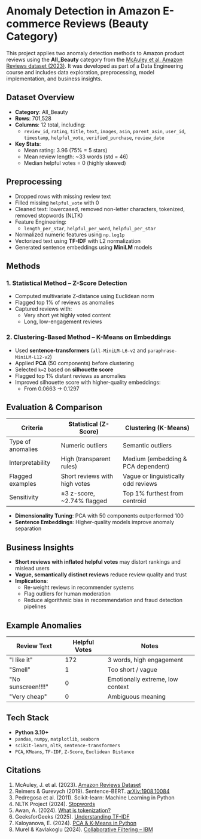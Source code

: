 # Anomaly Detection in Amazon E-commerce Reviews (Beauty Category)

This project applies two anomaly detection methods to Amazon product reviews using the **All_Beauty** category from the [McAuley et al. Amazon Reviews dataset (2023)](https://huggingface.co/datasets/McAuley-Lab/Amazon-Reviews-2023). It was developed as part of a Data Engineering course and includes data exploration, preprocessing, model implementation, and business insights.

## Dataset Overview

- **Category**: All_Beauty
- **Rows**: 701,528
- **Columns**: 12 total, including:
  - `review_id`, `rating`, `title`, `text`, `images`, `asin`, `parent_asin`, `user_id`, `timestamp`, `helpful_vote`, `verified_purchase`, `review_date`
- **Key Stats**:
  - Mean rating: 3.96 (75% = 5 stars)
  - Mean review length: ~33 words (std = 46)
  - Median helpful votes = 0 (highly skewed)

## Preprocessing

- Dropped rows with missing review text
- Filled missing `helpful_vote` with 0
- Cleaned text: lowercased, removed non-letter characters, tokenized, removed stopwords (NLTK)
- Feature Engineering:
  - `length_per_star`, `helpful_per_word`, `helpful_per_star`
- Normalized numeric features using `np.log1p`
- Vectorized text using **TF-IDF** with L2 normalization
- Generated sentence embeddings using **MiniLM** models

## Methods

### 1. Statistical Method – Z-Score Detection
- Computed multivariate Z-distance using Euclidean norm
- Flagged top 1% of reviews as anomalies
- Captured reviews with:
  - Very short yet highly voted content
  - Long, low-engagement reviews

### 2. Clustering-Based Method – K-Means on Embeddings
- Used **sentence-transformers** (`all-MiniLM-L6-v2` and `paraphrase-MiniLM-L12-v2`)
- Applied **PCA** (50 components) before clustering
- Selected `k=2` based on **silhouette score**
- Flagged top 1% distant reviews as anomalies
- Improved silhouette score with higher-quality embeddings:
  - From 0.0663 → 0.1297

## Evaluation & Comparison

| Criteria              | Statistical (Z-Score)            | Clustering (K-Means)               |
|-----------------------|----------------------------------|-------------------------------------|
| Type of anomalies     | Numeric outliers                 | Semantic outliers                   |
| Interpretability      | High (transparent rules)         | Medium (embedding & PCA dependent) |
| Flagged examples      | Short reviews with high votes    | Vague or linguistically odd reviews |
| Sensitivity           | ±3 z-score, ~2.74% flagged       | Top 1% furthest from centroid       |

- **Dimensionality Tuning**: PCA with 50 components outperformed 100
- **Sentence Embeddings**: Higher-quality models improve anomaly separation

## Business Insights

- **Short reviews with inflated helpful votes** may distort rankings and mislead users
- **Vague, semantically distinct reviews** reduce review quality and trust
- **Implications**:
  - Re-weight reviews in recommender systems
  - Flag outliers for human moderation
  - Reduce algorithmic bias in recommendation and fraud detection pipelines

## Example Anomalies

| Review Text          | Helpful Votes | Notes                              |
|----------------------|----------------|------------------------------------|
| "I like it"          | 172            | 3 words, high engagement           |
| "Smell"              | 1              | Too short / vague                  |
| "No sunscreen!!!!"   | 0              | Emotionally extreme, low context   |
| "Very cheap"         | 0              | Ambiguous meaning                  |

## Tech Stack

- **Python 3.10+**
- `pandas`, `numpy`, `matplotlib`, `seaborn`
- `scikit-learn`, `nltk`, `sentence-transformers`
- `PCA`, `KMeans`, `TF-IDF`, `Z-Score`, `Euclidean Distance`

## Citations

1. McAuley, J. et al. (2023). [Amazon Reviews Dataset](https://huggingface.co/datasets/McAuley-Lab/Amazon-Reviews-2023)
2. Reimers & Gurevych (2019). Sentence-BERT. [arXiv:1908.10084](http://arxiv.org/abs/1908.10084)
3. Pedregosa et al. (2011). Scikit-learn: Machine Learning in Python
4. NLTK Project (2024). [Stopwords](https://www.nltk.org/search.html?q=stopwords)
5. Awan, A. (2024). [What is tokenization?](https://www.datacamp.com/blog/what-is-tokenization)
6. GeeksforGeeks (2025). [Understanding TF-IDF](https://www.geeksforgeeks.org/understanding-tf-idf-term-frequency-inverse-document-frequency/)
7. Kaloyanova, E. (2024). [PCA & K-Means in Python](https://365datascience.com/tutorials/python-tutorials/pca-k-means/)
8. Murel & Kavlakoglu (2024). [Collaborative Filtering – IBM](https://www.ibm.com/think/topics/collaborative-filtering)

